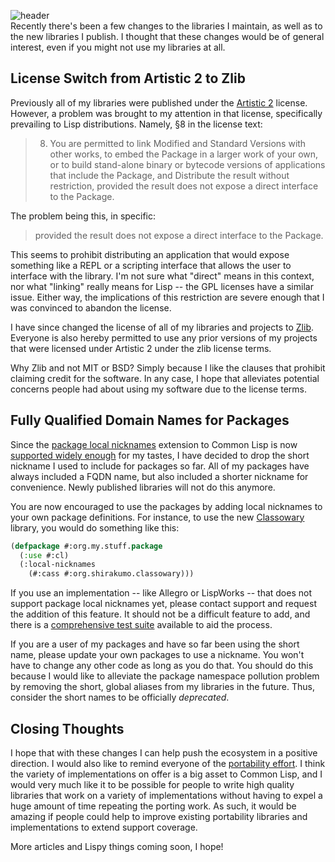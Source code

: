 ![header](https://filebox.tymoon.eu//file/TVRjNE5RPT0=)  
Recently there's been a few changes to the libraries I maintain, as well as to the new libraries I publish. I thought that these changes would be of general interest, even if you might not use my libraries at all.

## License Switch from Artistic 2 to Zlib
Previously all of my libraries were published under the [Artistic 2](https://opensource.org/licenses/Artistic-2.0) license. However, a problem was brought to my attention in that license, specifically prevailing to Lisp distributions. Namely, §8 in the license text:

> 8) You are permitted to link Modified and Standard Versions with other works, to embed the Package in a larger work of your own, or to build stand-alone binary or bytecode versions of applications that include the Package, and Distribute the result without restriction, provided the result does not expose a direct interface to the Package.

The problem being this, in specific:

> provided the result does not expose a direct interface to the Package.

This seems to prohibit distributing an application that would expose something like a REPL or a scripting interface that allows the user to interface with the library. I'm not sure what "direct" means in this context, nor what "linking" really means for Lisp -- the GPL licenses have a similar issue. Either way, the implications of this restriction are severe enough that I was convinced to abandon the license.

I have since changed the license of all of my libraries and projects to [Zlib](https://opensource.org/licenses/Zlib). Everyone is also hereby permitted to use any prior versions of my projects that were licensed under Artistic 2 under the zlib license terms.

Why Zlib and not MIT or BSD? Simply because I like the clauses that prohibit claiming credit for the software. In any case, I hope that alleviates potential concerns people had about using my software due to the license terms.

## Fully Qualified Domain Names for Packages
Since the [package local nicknames](http://sbcl.org/manual/#Package_002dLocal-Nicknames) extension to Common Lisp is now [supported widely enough](https://shinmera.com/docs/portability/#trivial-package-local-nicknames) for my tastes, I have decided to drop the short nickname I used to include for packages so far. All of my packages have always included a FQDN name, but also included a shorter nickname for convenience. Newly published libraries will not do this anymore.

You are now encouraged to use the packages by adding local nicknames to your own package definitions. For instance, to use the new [Classowary](https://shinmera.com/docs/classowary) library, you would do something like this:

```commonlisp
(defpackage #:org.my.stuff.package
  (:use #:cl)
  (:local-nicknames
    (#:cass #:org.shirakumo.classowary)))
```

If you use an implementation -- like Allegro or LispWorks -- that does not support package local nicknames yet, please contact support and request the addition of this feature. It should not be a difficult feature to add, and there is a [comprehensive test suite](https://github.com/phoe/trivial-package-local-nicknames) available to aid the process.

If you are a user of my packages and have so far been using the short name, please update your own packages to use a nickname. You won't have to change any other code as long as you do that. You should do this because I would like to alleviate the package namespace pollution problem by removing the short, global aliases from my libraries in the future. Thus, consider the short names to be officially *deprecated*.

## Closing Thoughts
I hope that with these changes I can help push the ecosystem in a positive direction. I would also like to remind everyone of the [portability effort](https://shinmera.com/docs/portability). I think the variety of implementations on offer is a big asset to Common Lisp, and I would very much like it to be possible for people to write high quality libraries that work on a variety of implementations without having to expel a huge amount of time repeating the porting work. As such, it would be amazing if people could help to improve existing portability libraries and implementations to extend support coverage.

More articles and Lispy things coming soon, I hope!
